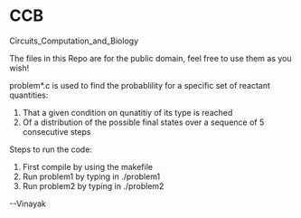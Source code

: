 CCB
===

Circuits_Computation_and_Biology

The files in this Repo are for the public domain, feel free to use them as you wish!

problem*.c is used to find the probablility for a specific set of reactant quantities:
1) That a given condition on qunatitiy of its type is reached
2) Of a distribution of the possible final states over a sequence of 5 consecutive steps

Steps to run the code:
1) First compile by using the makefile
2) Run problem1 by typing in ./problem1
2) Run problem2 by typing in ./problem2

--Vinayak
